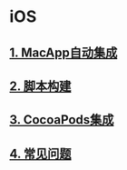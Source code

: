 # iOS

## [1. MacApp自动集成](https://github.com/jieban0604/VigameDoc/tree/ef9c09f864cb0aa912c91181a87c0dba76f0028f/cn/ke-hu-duan-jie-ru/ios-jie-ru/MacApp-ji-cheng.md)

## [2. 脚本构建](jiao-ben-gou-jian.md)

## [3. CocoaPods集成](cocoapods-ji-cheng.md)

## [4. 常见问题](chang-jian-wen-ti.md)

